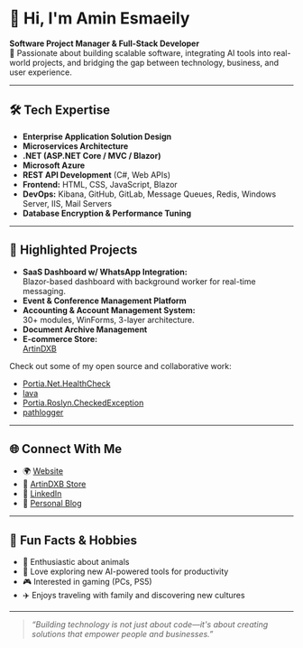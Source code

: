 # 👋 Hi, I'm Amin Esmaeily

**Software Project Manager & Full-Stack Developer**  
🚀 Passionate about building scalable software, integrating AI tools into real-world projects, and bridging the gap between technology, business, and user experience.

---

## 🛠️ Tech Expertise

- **Enterprise Application Solution Design**
- **Microservices Architecture**
- **.NET (ASP.NET Core / MVC / Blazor)**
- **Microsoft Azure**
- **REST API Development** (C#, Web APIs)
- **Frontend:** HTML, CSS, JavaScript, Blazor
- **DevOps:** Kibana, GitHub, GitLab, Message Queues, Redis, Windows Server, IIS, Mail Servers
- **Database Encryption & Performance Tuning**

---

## 🚩 Highlighted Projects

- **SaaS Dashboard w/ WhatsApp Integration:**  
  Blazor-based dashboard with background worker for real-time messaging.
- **Event & Conference Management Platform**
- **Accounting & Account Management System:**  
  30+ modules, WinForms, 3-layer architecture.
- **Document Archive Management**
- **E-commerce Store:**  
  [ArtinDXB](https://artindxb.com)

Check out some of my open source and collaborative work:  
- [Portia.Net.HealthCheck](https://github.com/AminEsmaeily/Portia.Net.HealthCheck)  
- [lava](https://github.com/AminEsmaeily/lava)  
- [Portia.Roslyn.CheckedException](https://github.com/AminEsmaeily/Portia.Roslyn.CheckedException)  
- [pathlogger](https://github.com/AminEsmaeily/pathlogger)  

---

## 🌐 Connect With Me

- 🌍 [Website](https://intellivent.app)
- 🏪 [ArtinDXB Store](https://artindxb.com)
- 💼 [LinkedIn](https://www.linkedin.com/in/amin-esmaeily/)
- 📝 [Personal Blog](https://aminesmaeily.wordpress.com)

---

## 🌱 Fun Facts & Hobbies

- 🐾 Enthusiastic about animals
- 🤖 Love exploring new AI-powered tools for productivity
- 🎮 Interested in gaming (PCs, PS5)
- ✈️ Enjoys traveling with family and discovering new cultures

---

> _“Building technology is not just about code—it's about creating solutions that empower people and businesses.”_
